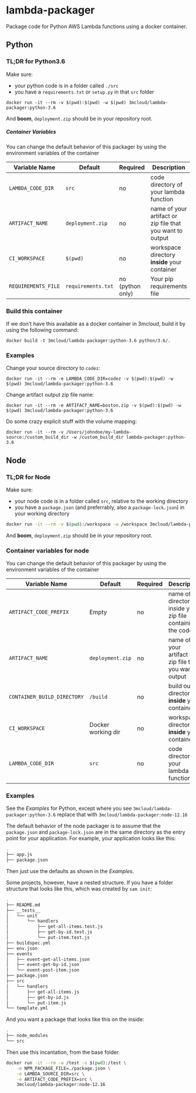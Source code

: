 # lambda-packager
Package code for Python AWS Lambda functions using a docker container.

## Python

### TL;DR for Python3.6

Make sure:
- your python code is in a folder called `./src`
- you have a `requirements.txt` or `setup.py` in that `src` folder

```
docker run -it --rm -v $(pwd):$(pwd) -w $(pwd) 3mcloud/lambda-packager:python-3.6
```

And **boom**, `deployment.zip` should be in your repository root.

##### Container Variables

You can change the default behavior of this packager by using the environment variables of the container

| Variable Name | Default | Required | Description |
|-------------- | ------- | ---------| ----------- |
| `LAMBDA_CODE_DIR` | `src` | no | code directory of your lambda function |
| `ARTIFACT_NAME` | `deployment.zip` | no | name of your artifact or zip file that you want to output |
| `CI_WORKSPACE` | `$(pwd)` | no | workspace directory __inside__ your container |
| `REQUIREMENTS_FILE` | `requirements.txt` | no (python only) | Your pip requirements file |

### Build this container

If we don't have this available as a docker container in 3mcloud, build it by using the following command:

```
docker build -t 3mcloud/lambda-packager:python-3.6 python/3.6/.
```


### Examples

Change your source directory to `codez`:

```
docker run -it --rm -e LAMBDA_CODE_DIR=codez -v $(pwd):$(pwd) -w $(pwd) 3mcloud/lambda-packager:python-3.6
```

Change artifact output zip file name:
```
docker run -it --rm -e ARTIFACT_NAME=boston.zip -v $(pwd):$(pwd) -w $(pwd) 3mcloud/lambda-packager:python-3.6
```

Do some crazy explicit stuff with the volume mapping:

```
docker run -it --rm -v /Users/johndoe/my-lambda-source:/custom_build_dir -w /custom_build_dir lambda-packager:python-3.6
```

## Node

### TL;DR for Node

Make sure:
- your node code is in a folder called `src`, relative to the working directory
- you have a `package.json` (and preferrably, also a `package-lock.json`) in your working directory

```bash
docker run -it --rm -v $(pwd):/workspace -w /workspace 3mcloud/lambda-packager:node-12.16
```

And **boom**, `deployment.zip` should be in your repository root.

### Container variables for node

You can change the default behavior of this packager by using the environment variables of the container

| Variable Name | Default | Required | Description |
|-------------- | ------- | ---------| ----------- |
| `ARTIFACT_CODE_PREFIX` | Empty | no | name of the directory inside your zip file containing the code |
| `ARTIFACT_NAME` | `deployment.zip` | no | name of your artifact or zip file that you want to output |
| `CONTAINER_BUILD_DIRECTORY` | `/build` | no | build output directory __inside__ your container |
| `CI_WORKSPACE` | Docker working dir | no | workspace directory __inside__ your container |
| `LAMBDA_CODE_DIR` | `src` | no | code directory of your lambda function |

### Examples

See the _Examples_ for Python, except where you see `3mcloud/lambda-packager:python-3.6` replace that 
with `3mcloud/lambda-packager:node-12.16`

The default behavior of the node packager is to assume that the `package.json` and `package-lock.json` 
are in the same directory as the entry point for your application. For example, your application looks like this:

```bash
.
├── app.js
├── package.json
```

Then just use the defaults as shown in the _Examples_.

Some projects, however, have a nested structure. If you have a folder structure that looks like this, which was created by `sam init`:

```bash
.
├── README.md
├── __tests__
│   └── unit
│       └── handlers
│           ├── get-all-items.test.js
│           ├── get-by-id.test.js
│           └── put-item.test.js
├── buildspec.yml
├── env.json
├── events
│   ├── event-get-all-items.json
│   ├── event-get-by-id.json
│   └── event-post-item.json
├── package.json
├── src
│   └── handlers
│       ├── get-all-items.js
│       ├── get-by-id.js
│       └── put-item.js
└── template.yml
```

And you want a package that looks like this on the inside:

```bash
.
├── node_modules
└── src
```

Then use this incantation, from the base folder.

```bash
docker run -it --rm -w /test -v $(pwd):/test \
    -e NPM_PACKAGE_FILE=./package.json \
    -e LAMBDA_SOURCE_DIR=src \
    -e ARTIFACT_CODE_PREFIX=src \
    3mcloud/lambda-packager:node-12.16
```
